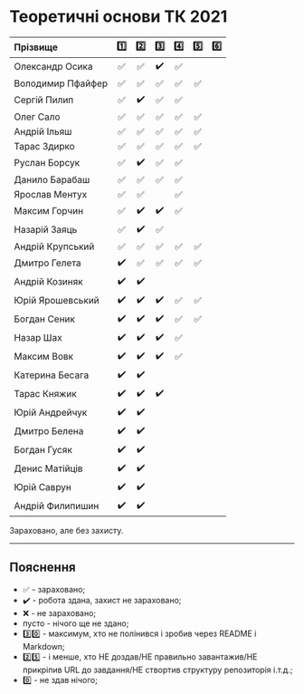 # Теоретичні основи ТК 2021

| Прізвище          | :one: | :two: | :three: | :four: | :five: | :six: |
| :---------------- |:-------------------------------------:|:-------------------------------------:|:-------------------------------------:|:-------------------------------------:|:-------------------------------------:|:-------------------------------------:|
| Олександр Осика   |:white_check_mark:|:white_check_mark:|:heavy_check_mark:|:white_check_mark:|||
| Володимир Пфайфер |:white_check_mark:|:white_check_mark:|:white_check_mark:|:white_check_mark:|:white_check_mark:||
| Сергій Пилип      |:white_check_mark:|:heavy_check_mark:|:white_check_mark:|:white_check_mark:|||
| Олег Сало         |:white_check_mark:|:white_check_mark:|:white_check_mark:|:white_check_mark:|:white_check_mark:||
| Андрій Ільяш      |:white_check_mark:|:white_check_mark:|:white_check_mark:|:white_check_mark:|:white_check_mark:||
| Тарас Здирко      |:white_check_mark:|:white_check_mark:|:white_check_mark:|:white_check_mark:|:white_check_mark:||
| Руслан Борсук     |:white_check_mark:|:heavy_check_mark:|:white_check_mark:|:white_check_mark:|||
| Данило Барабаш    |:white_check_mark:|:white_check_mark:|:white_check_mark:|:white_check_mark:|||
| Ярослав Ментух    |:white_check_mark:|:white_check_mark:||:white_check_mark:|||
| Максим Горчин     |:white_check_mark:|:heavy_check_mark:|:heavy_check_mark:|:white_check_mark:|||
| Назарій Заяць     |:white_check_mark:|:heavy_check_mark:|:white_check_mark:||||
| Андрій Крупський  |:white_check_mark:|:white_check_mark:|:white_check_mark:|:white_check_mark:|:white_check_mark:||
| Дмитро Гелета     |:heavy_check_mark:|:white_check_mark:|:white_check_mark:|:white_check_mark:|:white_check_mark:||
| Андрій Козиняк    |:heavy_check_mark:|:heavy_check_mark:|||||
| Юрій Ярошевський  |:heavy_check_mark:|:heavy_check_mark:|:heavy_check_mark:|:white_check_mark:|:white_check_mark:||
| Богдан Сеник      |:heavy_check_mark:|:heavy_check_mark:|:heavy_check_mark:|:white_check_mark:|:white_check_mark:||
| Назар Шах         |:heavy_check_mark:|:heavy_check_mark:|:heavy_check_mark:|:white_check_mark:|||
| Максим Вовк       |:heavy_check_mark:|:heavy_check_mark:|:heavy_check_mark:|:white_check_mark:|||
| Катерина Бесага   |:heavy_check_mark:|:heavy_check_mark:|||||
| Тарас Княжик      |:heavy_check_mark:|:heavy_check_mark:|:heavy_check_mark:||||
| Юрій Андрейчук    |:heavy_check_mark:|:heavy_check_mark:|||||
| Дмитро Белена     |:heavy_check_mark:|:heavy_check_mark:|||||
| Богдан Гусяк      |:heavy_check_mark:|:heavy_check_mark:|||||
| Денис Матійців    |:heavy_check_mark:|:heavy_check_mark:|||||
| Юрій Саврун       |:heavy_check_mark:|:heavy_check_mark:|||||
| Андрій Филипишин  |:heavy_check_mark:|:heavy_check_mark:|||||


Зараховано, але без захисту.

---
## Пояснення
- :white_check_mark: - зараховано;
- :heavy_check_mark: - робота здана, захист не зараховано;
- :x: - не зараховано;
- пусто - нічого ще не здано;
- :three::zero: - максимум, хто не полінився і зробив через README і Markdown;
- :two::five: - і менше, хто НЕ доздав/НЕ правильно завантажив/НЕ прикріпив URL до завдання/НЕ створтив структуру репозиторія і.т.д.;
- :zero: - не здав нічого;
